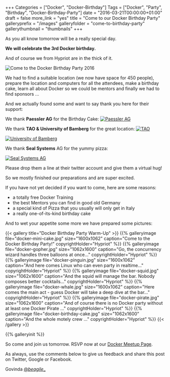 +++
Categories = ["Docker", "Docker-Birthday"]
Tags = ["Docker", "Party", "Birthday", "Docker-Birthday-Party"]
date = "2016-03-21T00:00:00+01:00"
draft = false
more_link = "yes"
title = "Come to our Docker Birthday Party"
galleryprefix = "/images"
galleryfolder = "come-to-birthday-party"
gallerythumbnail = "thumbnails"
+++

As you all know tomorrow will be a really special day.

__We will celebrate the 3rd Docker birthday.__

And of course we from Hypriot are in the thick of it.

![Come to the Docker Birthday Party 2016](/images/come-to-birthday-party/docker-mini-cake-cover.jpg)

<!--more-->

We had to find a suitable location (we now have space for 450 people), prepare the location and computers for all the attendees,
make a birthday cake, learn all about Docker so we could be mentors and finally we had to find sponsors ...

And we actually found some and want to say thank you here for their support:

We thank __Paessler AG__ for the Birthday Cake:
[![Paessler AG](/images/come-to-birthday-party/paessler.jpg)](http://www.paessler.com/)

We thank __TAO & University of Bamberg__ for the great location:
[![TAO](/images/come-to-birthday-party/tao.jpg)](http://www.tao-oberfranken.de//)

[![University of Bamberg](/images/come-to-birthday-party/uni-bamberg.jpg)](https://www.uni-bamberg.de/)

We thank __Seal Systems__ AG for the yummy pizza:

[![Seal Systems AG](/images/come-to-birthday-party/seal.jpg)](http://www.sealsystems.de/)

Please drop them a line at their twitter account and give them a virtual hug!

So we mostly finished our preparations and are super excited.

If you have not yet decided if you want to come, here are some reasons:

- a totally free Docker Training
- the best Mentors you can find in good old Germany
- a special kind of Pizza that you usually will only get in Italy
- a really one-of-its-kind birthday cake

And to wet your appetite some more we have prepared some pictures:

{{< gallery title="Docker Birthday Party Warm-Up" >}}
{{% galleryimage file="docker-mini-cake.jpg" size="1600x1062" caption="Come to the Docker Birthday Party!" copyrightHolder="Hypriot" %}}
{{% galleryimage file="docker-gopher.jpg" size="1062x1600" caption="Go, the concurrency wizard handles three balloons at once..." copyrightHolder="Hypriot" %}}
{{% galleryimage file="docker-pinguin.jpg" size="1600x1062" caption="And here comes Linux who can even party in realtime..." copyrightHolder="Hypriot" %}}
{{% galleryimage file="docker-squid.jpg" size="1062x1600" caption="And the squid will manage the bar. Nobody composes better cocktails..." copyrightHolder="Hypriot" %}}
{{% galleryimage file="docker-whale.jpg" size="1600x1062" caption="Here comes the main act - guess Docker will take a deep dive at the bar..." copyrightHolder="Hypriot" %}}
{{% galleryimage file="docker-pirate.jpg" size="1062x1600" caption="And of course there is no Docker party without at least one Docker Pirate ..." copyrightHolder="Hypriot" %}}
{{% galleryimage file="docker-birthday-cake.jpg" size="1062x1600" caption="And the whole motely crew ..." copyrightHolder="Hypriot" %}}
{{< /gallery >}}

{{% galleryinit %}}

So come and join us tomorrow. RSVP now at our [Docker Meetup Page](http://www.meetup.com/de-DE/Docker-Bamberg/events/228784029/).

As always, use the comments below to give us feedback and share this post on Twitter, Google or Facebook.

Govinda [@_beagile__](https://twitter.com/_beagile_)
